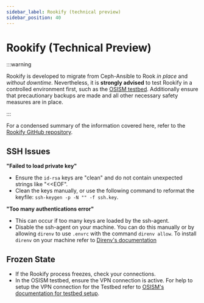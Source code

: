 ```yaml
---
sidebar_label: Rookify (technical preview)
sidebar_position: 40
---
```


# Rookify (Technical Preview)

:::warning

Rookify is developed to migrate from Ceph-Ansible to Rook _in place_ and _without downtime_.
Nevertheless, it is **strongly advised** to test Rookify in a controlled environment first, such as the [OSISM testbed](https://github.com/osism/testbed). Additionally ensure that precautionary backups are made and all other necessary safety measures are in place.

:::

For a condensed summary of the information covered here, refer to the [Rookify GitHub repository](https://github.com/SovereignCloudStack/rookify).

## SSH Issues 


**"Failed to load private key"**

- Ensure the `id-rsa` keys are "clean" and do not contain unexpected strings like "\<\<EOF".
- Clean the keys manually, or use the following command to reformat the keyfile: `ssh-keygen -p -N "" -f ssh.key`.


**"Too many authentications error"**

- This can occur if too many keys are loaded by the ssh-agent.
- Disable the ssh-agent on your machine. You can do this manually or by allowing `direnv` to use `.envrc` with the command `direnv allow`. To install `direnv` on your machine refer to [Direnv's documentation](https://direnv.net/docs/installation.html)

## Frozen State

- If the Rookify process freezes, check your connections.
- In the OSISM testbed, ensure the VPN connection is active. For help to setup the VPN connection for the Testbed refer to [OSISM's documentation for testbed setup](https://osism.tech/docs/guides/other-guides/testbed/#vpn-access).
